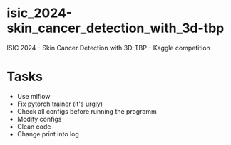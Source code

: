 # isic_2024-skin_cancer_detection_with_3d-tbp
ISIC 2024 - Skin Cancer Detection with 3D-TBP - Kaggle competition


# Tasks
- Use mlflow </br> 
- Fix pytorch trainer (it's urgly) </br>
- Check all configs before running the programm </br>
- Modify configs </br>
- Clean code </br>
- Change print into log </br>